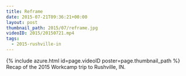 ```yaml
---
title: Reframe
date: 2015-07-21T09:36:21+00:00
layout: post
thumbnail_path: 2015/07/reframe.jpg
videoID: 2015/20150721.mp4
tags:
  - 2015-rushville-in
---
```

{% include azure.html id=page.videoID poster=page.thumbnail_path %}
Recap of the 2015 Workcamp trip to Rushville, IN.